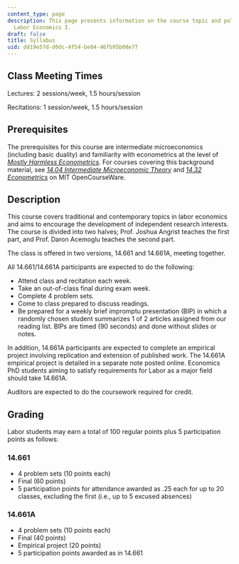 ```yaml
---
content_type: page
description: This page presents information on the course topic and policies for 14.661
  Labor Economics I.
draft: false
title: Syllabus
uid: dd19e57d-d0dc-4f54-be04-46fb95b08e77
---
```

## Class Meeting Times

Lectures: 2 sessions/week, 1.5 hours/session

Recitations: 1 session/week, 1.5 hours/session 

## Prerequisites

The prerequisites for this course are intermediate microeconomics (including basic duality) and familiarity with econometrics at the level of [*Mostly Harmless Econometrics*](https://www.mostlyharmlesseconometrics.com/). For courses covering this background material, see [*14.04 Intermediate Microeconomic Theory*](https://ocw.mit.edu/courses/14-04-intermediate-microeconomic-theory-fall-2020/) and [*14.32 Econometrics*](https://ocw.mit.edu/courses/14-32-econometrics-spring-2007) on MIT OpenCourseWare.

## Description

This course covers traditional and contemporary topics in labor economics and aims to encourage the development of independent research interests. The course is divided into two halves; Prof. Joshua Angrist teaches the first part, and Prof. Daron Acemoglu teaches the second part.

The class is offered in two versions, 14.661 and 14.661A, meeting together.

All 14.661/14.661A participants are expected to do the following:

- Attend class and recitation each week.
- Take an out-of-class final during exam week.
- Complete 4 problem sets.
- Come to class prepared to discuss readings.
- Be prepared for a weekly brief impromptu presentation (BIP) in which a randomly chosen student summarizes 1 of 2 articles assigned from our reading list. BIPs are timed (90 seconds) and done without slides or notes.

In addition, 14.661A participants are expected to complete an empirical project involving replication and extension of published work. The 14.661A empirical project is detailed in a separate note posted online. Economics PhD students aiming to satisfy requirements for Labor as a major field should take 14.661A.

Auditors are expected to do the coursework required for credit.

## Grading

Labor students may earn a total of 100 regular points plus 5 participation points as follows:

### 14.661

- 4 problem sets (10 points each)
- Final (60 points)
- 5 participation points for attendance awarded as .25 each for up to 20 classes, excluding the first (i.e., up to 5 excused absences)

### 14.661A

- 4 problem sets (10 points each)
- Final (40 points)
- Empirical project (20 points)
- 5 participation points awarded as in 14.661